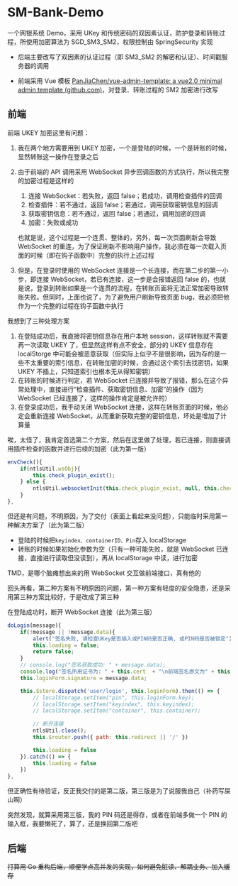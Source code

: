 # SM-Bank-Demo

一个网银系统 Demo，采用 UKey 和传统密码的双因素认证，防护登录和转账过程，所使用加密算法为 SGD_SM3_SM2，权限控制由 SpringSecurity 实现

- 后端主要改写了双因素的认证过程（即 SM3_SM2 的解密和认证）、时间戳服务器的调用

- 前端采用 Vue 模板 [PanJiaChen/vue-admin-template: a vue2.0 minimal admin template (github.com)](https://github.com/PanJiaChen/vue-admin-template)，对登录、转账过程的 SM2 加密进行改写

## 前端

前端 UKEY 加密这里有问题：

1. 我在两个地方需要用到 UKEY 加密，一个是登陆的时候，一个是转账的时候，显然转账这一操作在登录之后

2. 由于前端的 API 调用采用 WebSocket 异步回调函数的方式执行，所以我完整的加密过程是这样的

   1. 连接 WebSocket：若失败，返回 false；若成功，调用检查插件的回调
   2. 检查插件：若不通过，返回 false；若通过，调用获取密钥信息的回调
   3. 获取密钥信息：若不通过，返回 false；若通过，调用加密的回调
   4. 加密：失败或成功

   也就是说，这个过程是一个连贯、整体的，另外，每一次页面刷新会导致 WebSocket 的重连，为了保证刷新不影响用户操作，我必须在每一次载入页面的时候（即在钩子函数中）完整的执行上述过程

3. 但是，在登录时使用的 WebSocket 连接是一个长连接，而在第二步的第一小步，即连接 WebSocket，若已有连接，这一步是会报错返回 false 的，也就是说，登录到转账如果是一个连贯的流程，在转账页面将无法正常加密导致转账失败。但同时，上面也说了，为了避免用户刷新导致页面 bug，我必须把他作为一个完整的过程在钩子函数中执行


我想到了三种处理方案

1. 在登陆成功后，我直接将密钥信息存在用户本地 session，这样转账就不需要再一次读取 UKEY 了，但显然这样有点不安全，部分的 UKEY 信息存在 localStorge 中可能会被恶意获取（但实际上似乎不是很影响，因为存的是一些不太重要的索引信息，在转账加密的时候，会通过这个索引去找密钥，如果 UKEY 不插上，只知道索引也根本无从得知密钥）
2. 在转账的时候进行判定，若 WebSocket 已连接并导致了报错，那么在这个异常处理中，直接进行“检查插件、获取密钥信息、加密”的操作（因为 WebSocket 已经连接了，这样的操作肯定是被允许的）
3. 在登录成功后，我手动关闭 WebSocket 连接，这样在转账页面的时候，他必定会重新连接 WebSocket，从而重新获取完整的密钥信息，坏处是增加了计算量

唉，太怪了，我肯定首选第二个方案，然后在这里做了处理，若已连接，则直接调用插件检查的函数并进行后续的加密（此为第一版）

```js
envCheck(){
    if(ntlsUtil.wsObj){
        this.check_plugin_exist();
    } else {
        ntlsUtil.websocketInit(this.check_plugin_exist, null, this.check_plugin_exist);
    }
},
```

但还是有问题，不明原因，为了交付（表面上看起来没问题），只能临时采用第一种解决方案了（此为第二版）

- 登陆的时候把`keyindex、containerID、Pin`存入 localStorage
- 转账的时候如果初始化参数为空（只有一种可能失败，就是 WebSocket 已连接，直接进行读取但没读到），再从 localStorage 中读，进行加密

TMD，是哪个脑瘫想出来的用 WebSocket 交互做前端接口，真有他的

回头再看，第二种方案有不明原因的问题，第一种方案有轻度的安全隐患，还是采用第三种方案比较好，于是改成了第三种

在登陆成功时，断开 WebSocket 连接（此为第三版）

```js
doLogin(message){
    if(!message || !message.data){
        alert("签名失败, 请检查UKey是否插入或PIN码是否正确, 或PIN码是否被锁定");
        this.loading = false;
        return false;
    }
    // console.log("签名获取成功: " + message.data);
    console.log("签名所用证书为: " + this.cert  + "\n前端签名原文为" + this.encodeBase64(this.loginForm.iniData) + "\n前端签名所得密文为: " + message.data)
    this.loginForm.signature = message.data;

    this.$store.dispatch('user/login', this.loginForm).then(() => {
        // localStorage.setItem("pin", this.loginForm.key);
        // localStorage.setItem("keyindex", this.keyindex);
        // localStorage.setItem("container", this.container);
        
        // 断开连接
        ntlsUtil.close();
        this.$router.push({ path: this.redirect || '/' })

        this.loading = false
    }).catch(() => {
        this.loading = false
    })
},
```

但正确性有待验证，反正我交付的是第二版，第三版是为了说服我自己（补药写屎山啊）

突然发现，就算采用第三版，我的 PIN 码还是得存，或者在前端多做一个 PIN 的输入框，我要懒死了，算了，还是换回第二版吧

## 后端

~~打算用 Go 重构后端，顺便学点高并发的实现，如何避免脏读、解耦业务、加入缓存~~


